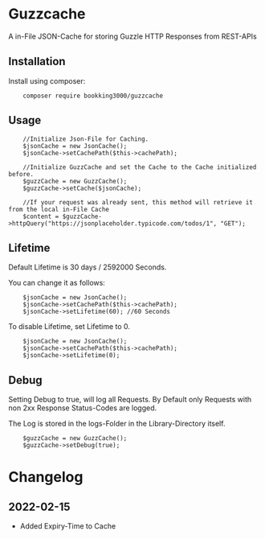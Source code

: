 # Guzzcache
A in-File JSON-Cache for storing Guzzle HTTP Responses from REST-APIs

## Installation

Install using composer:

```
    composer require bookking3000/guzzcache
```

## Usage

```
    //Initialize Json-File for Caching.
    $jsonCache = new JsonCache();
    $jsonCache->setCachePath($this->cachePath);

    //Initialize GuzzCache and set the Cache to the Cache initialized before.
    $guzzCache = new GuzzCache();
    $guzzCache->setCache($jsonCache);

    //If your request was already sent, this method will retrieve it from the local in-File Cache
    $content = $guzzCache->httpQuery("https://jsonplaceholder.typicode.com/todos/1", "GET");
```

## Lifetime

Default Lifetime is 30 days / 2592000 Seconds.

You can change it as follows:

```
    $jsonCache = new JsonCache();
    $jsonCache->setCachePath($this->cachePath);
    $jsonCache->setLifetime(60); //60 Seconds
```

To disable Lifetime, set Lifetime to 0.

```
    $jsonCache = new JsonCache();
    $jsonCache->setCachePath($this->cachePath);
    $jsonCache->setLifetime(0);
```

## Debug

Setting Debug to true, will log all Requests. By Default only Requests with non 2xx Response Status-Codes are logged.

The Log is stored in the logs-Folder in the Library-Directory itself.

```
    $guzzCache = new GuzzCache();
    $guzzCache->setDebug(true);
```

# Changelog

## 2022-02-15

- Added Expiry-Time to Cache
